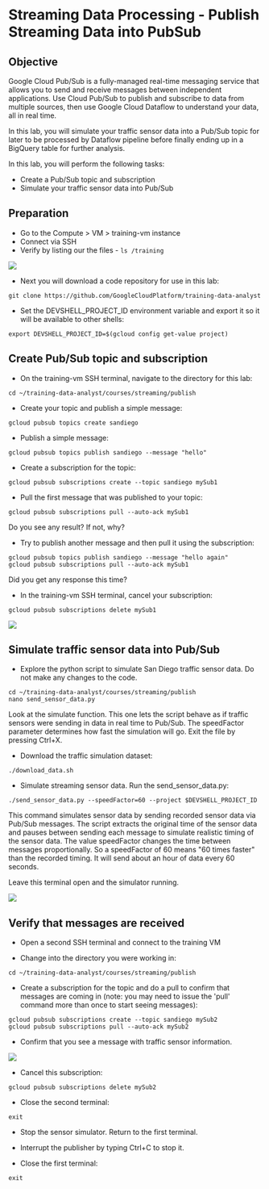 # Streaming Data Processing - Publish Streaming Data into PubSub

## Objective

Google Cloud Pub/Sub is a fully-managed real-time messaging service that allows you to send and receive messages between independent applications. Use Cloud Pub/Sub to publish and subscribe to data from multiple sources, then use Google Cloud Dataflow to understand your data, all in real time.

In this lab, you will simulate your traffic sensor data into a Pub/Sub topic for later to be processed by Dataflow pipeline before finally ending up in a BigQuery table for further analysis.

In this lab, you will perform the following tasks:

-   Create a Pub/Sub topic and subscription
-   Simulate your traffic sensor data into Pub/Sub

## Preparation

- Go to the Compute > VM > training-vm instance
- Connect via SSH
- Verify by listing our the files - `ls /training`
 
![](https://user-images.githubusercontent.com/62965911/211212971-f62f3c34-cec9-4969-821a-75a1b97cdb60.png)

- Next you will download a code repository for use in this lab:

```
git clone https://github.com/GoogleCloudPlatform/training-data-analyst
```

- Set the DEVSHELL_PROJECT_ID environment variable and export it so it will be available to other shells:

```
export DEVSHELL_PROJECT_ID=$(gcloud config get-value project)
```

## Create Pub/Sub topic and subscription

- On the training-vm SSH terminal, navigate to the directory for this lab:

```
cd ~/training-data-analyst/courses/streaming/publish
```

- Create your topic and publish a simple message:

```
gcloud pubsub topics create sandiego
```

- Publish a simple message:

```
gcloud pubsub topics publish sandiego --message "hello"
```

- Create a subscription for the topic:

```
gcloud pubsub subscriptions create --topic sandiego mySub1
```

- Pull the first message that was published to your topic:

```
gcloud pubsub subscriptions pull --auto-ack mySub1
```

Do you see any result? If not, why?

- Try to publish another message and then pull it using the subscription:

```
gcloud pubsub topics publish sandiego --message "hello again"
gcloud pubsub subscriptions pull --auto-ack mySub1
```

Did you get any response this time?

- In the training-vm SSH terminal, cancel your subscription:

```
gcloud pubsub subscriptions delete mySub1
```

![](https://user-images.githubusercontent.com/62965911/211212970-18a2c9ef-0725-422d-862d-2d88c4e38bc2.png)

## Simulate traffic sensor data into Pub/Sub

- Explore the python script to simulate San Diego traffic sensor data. Do not make any changes to the code.

```
cd ~/training-data-analyst/courses/streaming/publish
nano send_sensor_data.py
```

Look at the simulate function. This one lets the script behave as if traffic sensors were sending in data in real time to Pub/Sub. The speedFactor parameter determines how fast the simulation will go. Exit the file by pressing Ctrl+X.

- Download the traffic simulation dataset:

```
./download_data.sh
```

- Simulate streaming sensor data. Run the send_sensor_data.py:

```
./send_sensor_data.py --speedFactor=60 --project $DEVSHELL_PROJECT_ID
```

This command simulates sensor data by sending recorded sensor data via Pub/Sub messages. The script extracts the original time of the sensor data and pauses between sending each message to simulate realistic timing of the sensor data. The value speedFactor changes the time between messages proportionally. So a speedFactor of 60 means "60 times faster" than the recorded timing. It will send about an hour of data every 60 seconds.

Leave this terminal open and the simulator running.

![](https://user-images.githubusercontent.com/62965911/211212968-b34434d3-046a-486f-9f96-d98da24243dc.png)

## Verify that messages are received

- Open a second SSH terminal and connect to the training VM

- Change into the directory you were working in:

```
cd ~/training-data-analyst/courses/streaming/publish
```

- Create a subscription for the topic and do a pull to confirm that messages are coming in (note: you may need to issue the 'pull' command more than once to start seeing messages):

```
gcloud pubsub subscriptions create --topic sandiego mySub2
gcloud pubsub subscriptions pull --auto-ack mySub2
```

- Confirm that you see a message with traffic sensor information.

![](https://user-images.githubusercontent.com/62965911/211212961-0bdc468e-d6ea-4b16-8904-98c1ac231ebf.png)

- Cancel this subscription:

```
gcloud pubsub subscriptions delete mySub2
```

- Close the second terminal:

```
exit
```

- Stop the sensor simulator. Return to the first terminal.

- Interrupt the publisher by typing Ctrl+C to stop it.

- Close the first terminal:

```
exit
```